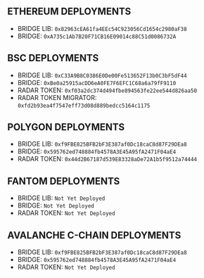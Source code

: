 ## ETHEREUM DEPLOYMENTS
* BRIDGE LIB: `0x82963cEA61fa4EEc54C923056Cd1654c2980aF38`
* BRIDGE: `0xA735c1Ab7B20F71CB16E09014c88C51d0086732A`

## BSC DEPLOYMENTS
* BRIDGE LIB: `0xC33A9B8C0386E0De00Fe513652F13b0C3bF5dF44`
* BRIDGE: `0xBe0a25915acDD6eA0FE7F6EFC1C68a6a79fF9110`
* RADAR TOKEN: `0xf03a2dc374d494fbe894563fe22ee544d826aa50`
* RADAR TOKEN MIGRATOR: `0xfd2b93ea4f7547eff73d08d889bedcc5164c1175`

## POLYGON DEPLOYMENTS
* BRIDGE LIB: `0xf9FBE825BFB2bF3E387af0Dc18caC8d87F29DEa8`
* BRIDGE: `0x595762ed748884fb4578A3E45A95fA2471F04aE4`
* RADAR TOKEN: `0x44d2B67187d539E83328aDe72A1b5f9512a74444`

## FANTOM DEPLOYMENTS
* BRIDGE LIB: `Not Yet Deployed`
* BRIDGE: `Not Yet Deployed`
* RADAR TOKEN: `Not Yet Deployed`

## AVALANCHE C-CHAIN DEPLOYMENTS
* BRIDGE LIB: `0xf9FBE825BFB2bF3E387af0Dc18caC8d87F29DEa8`
* BRIDGE: `0x595762ed748884fb4578A3E45A95fA2471F04aE4`
* RADAR TOKEN: `Not Yet Deployed`